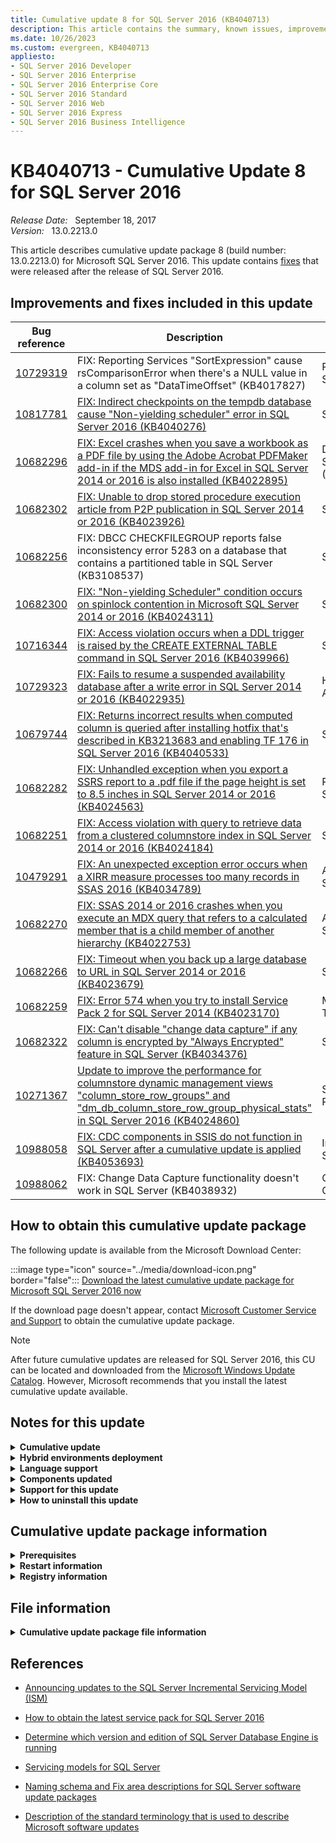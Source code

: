 ```yaml
---
title: Cumulative update 8 for SQL Server 2016 (KB4040713)
description: This article contains the summary, known issues, improvements, fixes and other information for SQL Server 2016 cumulative update 8 (KB4040713).
ms.date: 10/26/2023
ms.custom: evergreen, KB4040713
appliesto:
- SQL Server 2016 Developer
- SQL Server 2016 Enterprise
- SQL Server 2016 Enterprise Core
- SQL Server 2016 Standard
- SQL Server 2016 Web
- SQL Server 2016 Express
- SQL Server 2016 Business Intelligence
---
```


# KB4040713 - Cumulative Update 8 for SQL Server 2016

_Release Date:_ &nbsp; September 18, 2017  
_Version:_ &nbsp; 13.0.2213.0

This article describes cumulative update package 8 (build number: 13.0.2213.0) for Microsoft SQL Server 2016. This update contains [fixes](#improvements-and-fixes-included-in-this-update) that were released after the release of SQL Server 2016.

## Improvements and fixes included in this update

| Bug reference | Description | Fix area|
|---------------------------------------------|-----------------------------------------------------------------------------------------------------------------------------------------------------------------------------------------------------------------------------------|-------------------------------|
| <a id=10729319>[10729319](#10729319) </a> | FIX: Reporting Services "SortExpression" cause rsComparisonError when there's a NULL value in a column set as "DataTimeOffset" (KB4017827) | Reporting Services|
| <a id=10817781>[10817781](#10817781) </a> | [FIX: Indirect checkpoints on the tempdb database cause "Non-yielding scheduler" error in SQL Server 2016 (KB4040276)](https://support.microsoft.com/help/4040276)| SQL Engine|
| <a id=10682296>[10682296](#10682296) </a> | [FIX: Excel crashes when you save a workbook as a PDF file by using the Adobe Acrobat PDFMaker add-in if the MDS add-in for Excel in SQL Server 2014 or 2016 is also installed (KB4022895)](https://support.microsoft.com/help/4022895) | Data Quality Services (DQS) |
| <a id=10682302>[10682302](#10682302) </a> | [FIX: Unable to drop stored procedure execution article from P2P publication in SQL Server 2014 or 2016 (KB4023926)](https://support.microsoft.com/help/4023926)| SQL Engine|
| <a id=10682256>[10682256](#10682256) </a> | FIX: DBCC CHECKFILEGROUP reports false inconsistency error 5283 on a database that contains a partitioned table in SQL Server (KB3108537) | SQL Engine|
| <a id=10682300>[10682300](#10682300) </a> | [FIX: "Non-yielding Scheduler" condition occurs on spinlock contention in Microsoft SQL Server 2014 or 2016 (KB4024311)](https://support.microsoft.com/help/4024311)| SQL Engine|
| <a id=10716344>[10716344](#10716344) </a> | [FIX: Access violation occurs when a DDL trigger is raised by the CREATE EXTERNAL TABLE command in SQL Server 2016 (KB4039966)](https://support.microsoft.com/help/4039966) | SQL Engine|
| <a id=10729323>[10729323](#10729323) </a> | [FIX: Fails to resume a suspended availability database after a write error in SQL Server 2014 or 2016 (KB4022935)](https://support.microsoft.com/help/4022935) | High Availability |
| <a id=10679744>[10679744](#10679744) </a> | [FIX: Returns incorrect results when computed column is queried after installing hotfix that's described in KB3213683 and enabling TF 176 in SQL Server 2016 (KB4040533)](https://support.microsoft.com/help/4040533)| SQL Engine|
| <a id=10682282>[10682282](#10682282) </a> | [FIX: Unhandled exception when you export a SSRS report to a .pdf file if the page height is set to 8.5 inches in SQL Server 2014 or 2016 (KB4024563)](https://support.microsoft.com/help/4024563)| Reporting Services|
| <a id=10682251>[10682251](#10682251) </a> | [FIX: Access violation with query to retrieve data from a clustered columnstore index in SQL Server 2014 or 2016 (KB4024184)](https://support.microsoft.com/help/4024184) | SQL Engine|
| <a id=10479291>[10479291](#10479291) </a> | [FIX: An unexpected exception error occurs when a XIRR measure processes too many records in SSAS 2016 (KB4034789)](https://support.microsoft.com/help/4034789) | Analysis Services |
| <a id=10682270>[10682270](#10682270) </a> | [FIX: SSAS 2014 or 2016 crashes when you execute an MDX query that refers to a calculated member that is a child member of another hierarchy (KB4022753)](https://support.microsoft.com/help/4022753)| Analysis Services |
| <a id=10682266>[10682266](#10682266) </a> | [FIX: Timeout when you back up a large database to URL in SQL Server 2014 or 2016 (KB4023679)](https://support.microsoft.com/help/4023679)| SQL Engine|
| <a id=10682259>[10682259](#10682259) </a> | [FIX: Error 574 when you try to install Service Pack 2 for SQL Server 2014 (KB4023170)](https://support.microsoft.com/help/4023170) | Management Tools|
| <a id=10682322>[10682322](#10682322) </a> | [FIX: Can't disable "change data capture" if any column is encrypted by "Always Encrypted" feature in SQL Server (KB4034376)](https://support.microsoft.com/help/4034376) | SQL Engine|
| <a id=10271367>[10271367](#10271367) </a> | [Update to improve the performance for columnstore dynamic management views "column_store_row_groups" and "dm_db_column_store_row_group_physical_stats" in SQL Server 2016 (KB4024860)](https://support.microsoft.com/help/4024860) | SQL Performance |
| <a id=10988058>[10988058](#10988058) </a> | [FIX: CDC components in SSIS do not function in SQL Server after a cumulative update is applied (KB4053693)](https://support.microsoft.com/help/4053693)| Integration Services|
| <a id=10988062>[10988062](#10988062) </a> | FIX: Change Data Capture functionality doesn't work in SQL Server (KB4038932)| Change Data Capture |

## How to obtain this cumulative update package

The following update is available from the Microsoft Download Center:

:::image type="icon" source="../media/download-icon.png" border="false"::: [Download the latest cumulative update package for Microsoft SQL Server 2016 now](https://www.microsoft.com/download/details.aspx?id=53338)

If the download page doesn't appear, contact [Microsoft Customer Service and Support](https://support.microsoft.com/contactus/?ws=support) to obtain the cumulative update package.

> [!NOTE]
> After future cumulative updates are released for SQL Server 2016, this CU can be located and downloaded from the [Microsoft Windows Update Catalog](https://catalog.update.microsoft.com/Search.aspx?q=sql%20server%202016). However, Microsoft recommends that you install the latest cumulative update available.

## Notes for this update

<details>
<summary><b>Cumulative update</b></summary>

Cumulative updates (CU) are now available at the Microsoft Download Center.

Only the most recent CU that was released for SQL Server 2016 is available at the Download Center.

- Each new CU contains all the fixes that were included with the previous CU for the installed version/Service Pack of SQL Server.

- Microsoft recommends ongoing, proactive installation of CUs as they become available:

  - SQL Server CUs are certified to the same levels as Service Packs, and should be installed at the same level of confidence.

  - Historical data shows that a significant number of support cases involve an issue that has already been addressed in a released CU.

  - CUs may contain added value over and above hotfixes. This includes supportability, manageability, and reliability updates.

- Just as for SQL Server service packs, we recommend that you test CUs before you deploy them to production environments.

- We recommend that you upgrade your SQL Server installation to [the latest SQL Server 2016 service pack](https://support.microsoft.com/help/3177534).

</details>

<details>
<summary><b>Hybrid environments deployment</b></summary>

When you deploy the hotfixes to a hybrid environment (such as Always On, replication, cluster, and mirroring), we recommend that you refer to the following articles before you deploy the hotfixes:

- [Upgrade a failover cluster instance](/sql/sql-server/failover-clusters/windows/upgrade-a-sql-server-failover-cluster-instance)

  > [!NOTE]
  > If you don't want to use the rolling update process, follow these steps to apply a CU or SP: </br></br>1. Install the service pack on the passive node. </br></br>2. Install the service pack on the active node (requires a service restart).

- [Upgrade availability group replicas](/sql/database-engine/availability-groups/windows/upgrading-always-on-availability-group-replica-instances)

  > [!NOTE]
  > If you enabled Always On with SSISDB catalog, see the [information about SSIS with Always On](https://techcommunity.microsoft.com/t5/sql-server-integration-services/ssis-with-alwayson/ba-p/388091) for more information about how to apply a CU or SP in these environments.

- [Apply a hotfix for SQL Server in a transactional replication and database mirroring topology](../../database-engine/replication/install-service-packs-hotfixes.md)

- [Apply a hotfix for SQL Server in a replication topology](../../database-engine/replication/apply-hotfix-sql-replication-topology.md)

- [Upgrading Mirrored Instances](/sql/database-engine/database-mirroring/upgrading-mirrored-instances)

- [Install SQL Server Servicing Updates](/sql/database-engine/install-windows/install-sql-server-servicing-updates)

</details>

<details>
<summary><b>Language support</b></summary>

- SQL Server Cumulative Updates are currently multilingual. Therefore, this cumulative update package isn't specific to one language. It applies to all supported languages.

- The "Download the latest cumulative update package for Microsoft SQL Server 2014 now" form displays the languages for which the update package is available. If you don't see your language, that's because a cumulative update package isn't available for specifically for that language and the ENU download applies to all languages.

</details>

<details>
<summary><b>Components updated</b></summary>

One cumulative update package includes all the component packages. However, the cumulative update package updates only those components that are installed on the system.

</details>

<details>
<summary><b>Support for this update</b></summary>

If other issues occur or if any troubleshooting is required, you might have to create a separate service request. The usual support costs will apply to additional support questions and to issues that do not qualify for this specific cumulative update package. For a complete list of Microsoft Customer Service and Support telephone numbers or to create a separate service request, go to the [Microsoft support website](https://support.microsoft.com/contactus/?ws=support).

</details>

<details>
<summary><b>How to uninstall this update</b></summary>

To do this, follow these steps:

1. In Control Panel, select **Add or Remove Programs**.

   > [!NOTE]
   > If you are running Windows 7 or a later version, select **Programs and Features** in Control Panel.

2. Locate the entry that corresponds to this cumulative update package.

3. Press and hold (or right-click) the entry, and then select **Uninstall**.

</details>

## Cumulative update package information

<details>
<summary><b>Prerequisites</b></summary>

To apply this cumulative update package, you must be running SQL Server 2016.

</details>

<details>
<summary><b>Restart information</b></summary>

You may have to restart the computer after you apply this cumulative update package.

</details>

<details>
<summary><b>Registry information</b></summary>

To use one of the hotfixes in this package, you don't have to make any changes to the registry.

</details>

## File information

<details>
<summary><b>Cumulative update package file information</b></summary>

This cumulative update package may not contain all the files that you must have to fully update a product to the latest build. This package contains only the files that you must have to correct the issues that are listed in this article.

The English version of this package has the file attributes (or later file attributes) that are listed in the following table. The dates and times for these files are listed in Coordinated Universal Time (UTC). When you view the file information, it's converted to local time. To find the difference between UTC and local time, use the **Time Zone** tab in the **Date and Time** item in Control Panel.

x86-based versions

SQL Server 2016 Browser Service

| File   name            | File version    | File size | Date     | Time | Platform |
|------------------------|-----------------|-----------|----------|------|----------|
| Msmdsrv.rll            | 2015.130.2213.0 | 1295040   | 06-Sep-2017 | 02:08 | x86      |
| Msmdsrvi.rll           | 2015.130.2213.0 | 1291976   | 06-Sep-2017 | 02:08 | x86      |
| Sqlbrowser_keyfile.dll | 2015.130.2213.0 | 88768     | 06-Sep-2017 | 02:08 | x86      |

SQL Server 2016 Database Services Common Core

| File   name                                | File version    | File size | Date     | Time | Platform |
|--------------------------------------------|-----------------|-----------|----------|------|----------|
| Microsoft.analysisservices.adomdclient.dll | 13.0.2213.0     | 1023176   | 06-Sep-2017 | 02:08 | x86      |
| Microsoft.analysisservices.core.dll        | 13.0.2213.0     | 1344200   | 06-Sep-2017 | 02:08 | x86      |
| Microsoft.analysisservices.dll             | 13.0.2213.0     | 702664    | 06-Sep-2017 | 02:08 | x86      |
| Microsoft.analysisservices.tabular.dll     | 13.0.2213.0     | 765640    | 06-Sep-2017 | 02:08 | x86      |
| Microsoft.analysisservices.xmla.dll        | 13.0.2213.0     | 707264    | 06-Sep-2017 | 02:08 | x86      |
| Microsoft.sqlserver.edition.dll            | 13.0.2213.0     | 37064     | 06-Sep-2017 | 02:09 | x86      |
| Microsoft.sqlserver.instapi.dll            | 13.0.2213.0     | 46280     | 06-Sep-2017 | 02:09 | x86      |
| Microsoft.sqlserver.mgdsqldumper.dll       | 2015.130.2213.0 | 72904     | 06-Sep-2017 | 02:09 | x86      |
| Pbsvcacctsync.dll                          | 2015.130.2213.0 | 60096     | 06-Sep-2017 | 02:08 | x86      |
| Sql_common_core_keyfile.dll                | 2015.130.2213.0 | 88768     | 06-Sep-2017 | 02:08 | x86      |
| Sqlmgmprovider.dll                         | 2015.130.2213.0 | 364232    | 06-Sep-2017 | 02:08 | x86      |
| Sqlsvcsync.dll                             | 2015.130.2213.0 | 267464    | 06-Sep-2017 | 02:09 | x86      |
| Sqltdiagn.dll                              | 2015.130.2213.0 | 60616     | 06-Sep-2017 | 02:09 | x86      |
| Svrenumapi130.dll                          | 2015.130.2213.0 | 854208    | 06-Sep-2017 | 02:09 | x86      |

SQL Server 2016 Data Quality

| File   name                   | File version | File size | Date     | Time | Platform |
|-------------------------------|--------------|-----------|----------|------|----------|
| Microsoft.ssdqs.cleansing.dll | 13.0.2213.0  | 473280    | 06-Sep-2017 | 02:11 | x86      |
| Microsoft.ssdqs.infra.dll     | 13.0.2213.0  | 1876680   | 06-Sep-2017 | 02:11 | x86      |

SQL Server 2016 sql_tools_extensions

| File   name                                                  | File version    | File size | Date     | Time | Platform |
|--------------------------------------------------------------|-----------------|-----------|----------|------|----------|
| Autoadmin.dll                                                | 2015.130.2213.0 | 1311432   | 06-Sep-2017 | 02:08 | x86      |
| Dtaengine.exe                                                | 2015.130.2213.0 | 167112    | 06-Sep-2017 | 02:08 | x86      |
| Dteparse.dll                                                 | 2015.130.2213.0 | 99016     | 06-Sep-2017 | 02:08 | x86      |
| Dtepkg.dll                                                   | 2015.130.2213.0 | 115912    | 06-Sep-2017 | 02:08 | x86      |
| Dts.dll                                                      | 2015.130.2213.0 | 2631872   | 06-Sep-2017 | 02:08 | x86      |
| Dtsconn.dll                                                  | 2015.130.2213.0 | 391872    | 06-Sep-2017 | 02:08 | x86      |
| Dtslog.dll                                                   | 2015.130.2213.0 | 103112    | 06-Sep-2017 | 02:08 | x86      |
| Dtspipeline.dll                                              | 2015.130.2213.0 | 1059520   | 06-Sep-2017 | 02:08 | x86      |
| Dtswizard.exe                                                | 13.0.2213.0     | 895688    | 06-Sep-2017 | 02:08 | x86      |
| Dtuparse.dll                                                 | 2015.130.2213.0 | 80072     | 06-Sep-2017 | 02:08 | x86      |
| Exceldest.dll                                                | 2015.130.2213.0 | 216264    | 06-Sep-2017 | 02:08 | x86      |
| Excelsrc.dll                                                 | 2015.130.2213.0 | 232648    | 06-Sep-2017 | 02:08 | x86      |
| Flatfiledest.dll                                             | 2015.130.2213.0 | 334528    | 06-Sep-2017 | 02:08 | x86      |
| Flatfilesrc.dll                                              | 2015.130.2213.0 | 345288    | 06-Sep-2017 | 02:08 | x86      |
| Microsoft.analysisservices.applocal.core.dll                 | 13.0.2213.0     | 1308864   | 06-Sep-2017 | 02:08 | x86      |
| Microsoft.analysisservices.applocal.dll                      | 13.0.2213.0     | 696520    | 06-Sep-2017 | 02:08 | x86      |
| Microsoft.analysisservices.applocal.tabular.dll              | 13.0.2213.0     | 763584    | 06-Sep-2017 | 02:08 | x86      |
| Microsoft.analysisservices.project.dll                       | 2015.130.2213.0 | 2023112   | 06-Sep-2017 | 02:08 | x86      |
| Microsoft.sqlserver.chainer.infrastructure.dll               | 13.0.2213.0     | 432840    | 06-Sep-2017 | 02:09 | x86      |
| Microsoft.sqlserver.configuration.sco.dll                    | 13.0.2213.0     | 2044104   | 06-Sep-2017 | 02:09 | x86      |
| Microsoft.sqlserver.configuration.sstring.dll                | 13.0.2213.0     | 33480     | 06-Sep-2017 | 02:09 | x86      |
| Microsoft.sqlserver.deployment.dll                           | 13.0.2213.0     | 250048    | 06-Sep-2017 | 02:09 | x86      |
| Microsoft.sqlserver.integrationservices.runtimetelemetry.dll | 13.0.2213.0     | 33984     | 06-Sep-2017 | 02:09 | x86      |
| Microsoft.sqlserver.manageddts.dll                           | 13.0.2213.0     | 606400    | 06-Sep-2017 | 02:09 | x86      |
| Microsoft.sqlserver.packageformatupdate.dll                  | 13.0.2213.0     | 445128    | 06-Sep-2017 | 02:09 | x86      |
| Microsoft.sqlserver.xevent.configuration.dll                 | 2015.130.2213.0 | 138952    | 06-Sep-2017 | 02:09 | x86      |
| Microsoft.sqlserver.xevent.dll                               | 2015.130.2213.0 | 144576    | 06-Sep-2017 | 02:09 | x86      |
| Msmdlocal.dll                                                | 2015.130.2213.0 | 37020360  | 06-Sep-2017 | 02:08 | x86      |
| Msmgdsrv.dll                                                 | 2015.130.2213.0 | 6501576   | 06-Sep-2017 | 02:11 | x86      |
| Msolap130.dll                                                | 2015.130.2213.0 | 6968000   | 06-Sep-2017 | 02:08 | x86      |
| Oledbdest.dll                                                | 2015.130.2213.0 | 216776    | 06-Sep-2017 | 02:08 | x86      |
| Oledbsrc.dll                                                 | 2015.130.2213.0 | 235712    | 06-Sep-2017 | 02:08 | x86      |
| Sql_tools_extensions_keyfile.dll                             | 2015.130.2213.0 | 88768     | 06-Sep-2017 | 02:08 | x86      |
| Txdataconvert.dll                                            | 2015.130.2213.0 | 255176    | 06-Sep-2017 | 02:10 | x86      |
| Xe.dll                                                       | 2015.130.2213.0 | 558784    | 06-Sep-2017 | 02:08 | x86      |
| Xmsrv.dll                                                    | 2015.130.2213.0 | 32696008  | 06-Sep-2017 | 02:10 | x86      |

x64-based versions

SQL Server 2016 Browser Service

| File   name  | File version    | File size | Date     | Time | Platform |
|--------------|-----------------|-----------|----------|------|----------|
| Keyfile.dll  | 2015.130.2213.0 | 88768     | 06-Sep-2017 | 02:08 | x86      |
| Msmdsrv.rll  | 2015.130.2213.0 | 1295040   | 06-Sep-2017 | 02:08 | x86      |
| Msmdsrvi.rll | 2015.130.2213.0 | 1291976   | 06-Sep-2017 | 02:08 | x86      |

SQL Server 2016 Business Intelligence Development Studio

| File   name        | File version    | File size | Date     | Time | Platform |
|--------------------|-----------------|-----------|----------|------|----------|
| Sqlsqm_keyfile.dll | 2015.130.2213.0 | 100544    | 06-Sep-2017 | 02:10 | x64      |

SQL Server 2016 Writer

| File   name           | File version    | File size | Date     | Time | Platform |
|-----------------------|-----------------|-----------|----------|------|----------|
| Sqlboot.dll           | 2015.130.2213.0 | 186560    | 06-Sep-2017 | 02:10 | x64      |
| Sqlvdi.dll            | 2015.130.2213.0 | 197320    | 06-Sep-2017 | 02:08 | x64      |
| Sqlvdi.dll            | 2015.130.2213.0 | 168640    | 06-Sep-2017 | 02:09 | x86      |
| Sqlwriter_keyfile.dll | 2015.130.2213.0 | 100544    | 06-Sep-2017 | 02:10 | x64      |
| Sqlwvss.dll           | 2015.130.2213.0 | 336072    | 06-Sep-2017 | 02:06 | x64      |

SQL Server 2016 Analysis Services

| File   name                                   | File version    | File size | Date      | Time  | Platform |
|-----------------------------------------------|-----------------|-----------|-----------|-------|----------|
| Microsoft.analysisservices.server.core.dll    | 13.0.2213.0     | 1343680   | 06-Sep-2017  | 02:09  | x86      |
| Microsoft.analysisservices.server.tabular.dll | 13.0.2213.0     | 765640    | 06-Sep-2017  | 02:09  | x86      |
| Microsoft.data.edm.netfx35.dll                | 5.7.0.62516     | 667872    | 16-Jun-2016 | 14:21 | x86      |
| Microsoft.data.edm.netfx35.dll                | 5.7.0.62516     | 667872    | 17-Jun-2016 | 17:30 | x86      |
| Microsoft.data.mashup.dll                     | 2.35.4399.541   | 186592    | 16-Jun-2016 | 14:21 | x86      |
| Microsoft.data.mashup.dll                     | 2.35.4399.541   | 186592    | 17-Jun-2016 | 17:30 | x86      |
| Microsoft.data.odata.netfx35.dll              | 5.7.0.62516     | 1461464   | 16-Jun-2016 | 14:21 | x86      |
| Microsoft.data.odata.netfx35.dll              | 5.7.0.62516     | 1461464   | 17-Jun-2016 | 17:30 | x86      |
| Microsoft.data.odata.query.netfx35.dll        | 5.7.0.62516     | 188128    | 16-Jun-2016 | 14:21 | x86      |
| Microsoft.data.odata.query.netfx35.dll        | 5.7.0.62516     | 188128    | 17-Jun-2016 | 17:30 | x86      |
| Microsoft.mashup.container.exe                | 2.35.4399.541   | 27872     | 16-Jun-2016 | 14:21 | x64      |
| Microsoft.mashup.container.exe                | 2.35.4399.541   | 27872     | 17-Jun-2016 | 17:30 | x64      |
| Microsoft.mashup.container.netfx40.exe        | 2.35.4399.541   | 28384     | 16-Jun-2016 | 14:21 | x64      |
| Microsoft.mashup.container.netfx40.exe        | 2.35.4399.541   | 28384     | 17-Jun-2016 | 17:30 | x64      |
| Microsoft.mashup.container.netfx45.exe        | 2.35.4399.541   | 28384     | 16-Jun-2016 | 14:21 | x64      |
| Microsoft.mashup.container.netfx45.exe        | 2.35.4399.541   | 28384     | 17-Jun-2016 | 17:30 | x64      |
| Microsoft.mashup.eventsource.dll              | 2.35.4399.541   | 159456    | 16-Jun-2016 | 14:21 | x86      |
| Microsoft.mashup.eventsource.dll              | 2.35.4399.541   | 159456    | 17-Jun-2016 | 17:30 | x86      |
| Microsoft.mashup.oauth.dll                    | 2.35.4399.541   | 63200     | 16-Jun-2016 | 14:21 | x86      |
| Microsoft.mashup.oauth.dll                    | 2.35.4399.541   | 63200     | 17-Jun-2016 | 17:30 | x86      |
| Microsoft.mashup.storage.xmlserializers.dll   | 1.0.0.0         | 143072    | 16-Jun-2016 | 14:21 | x86      |
| Microsoft.mashup.storage.xmlserializers.dll   | 1.0.0.0         | 143072    | 17-Jun-2016 | 17:30 | x86      |
| Microsoft.mashupengine.dll                    | 2.35.4399.541   | 5652704   | 16-Jun-2016 | 14:21 | x86      |
| Microsoft.mashupengine.dll                    | 2.35.4399.541   | 5652704   | 17-Jun-2016 | 17:30 | x86      |
| Microsoft.odata.core.netfx35.dll              | 6.15.0.0        | 1444576   | 16-Jun-2016 | 14:21 | x86      |
| Microsoft.odata.core.netfx35.dll              | 6.15.0.0        | 1444576   | 17-Jun-2016 | 17:30 | x86      |
| Microsoft.odata.edm.netfx35.dll               | 6.15.0.0        | 785632    | 16-Jun-2016 | 14:21 | x86      |
| Microsoft.odata.edm.netfx35.dll               | 6.15.0.0        | 785632    | 17-Jun-2016 | 17:30 | x86      |
| Microsoft.powerbi.adomdclient.dll             | 13.0.2213.0     | 985288    | 06-Sep-2017  | 02:09  | x86      |
| Microsoft.powerbi.adomdclient.dll             | 13.0.2213.0     | 985288    | 06-Sep-2017  | 02:09  | x86      |
| Microsoft.spatial.netfx35.dll                 | 6.15.0.0        | 133344    | 16-Jun-2016 | 14:21 | x86      |
| Microsoft.spatial.netfx35.dll                 | 6.15.0.0        | 133344    | 17-Jun-2016 | 17:30 | x86      |
| Msmdlocal.dll                                 | 2015.130.2213.0 | 37020360  | 06-Sep-2017  | 02:08  | x86      |
| Msmdlocal.dll                                 | 2015.130.2213.0 | 56109768  | 06-Sep-2017  | 02:10  | x64      |
| Msmdsrv.exe                                   | 2015.130.2213.0 | 56656584  | 06-Sep-2017  | 02:08  | x64      |
| Msmgdsrv.dll                                  | 2015.130.2213.0 | 7499976   | 06-Sep-2017  | 02:09  | x64      |
| Msmgdsrv.dll                                  | 2015.130.2213.0 | 6501576   | 06-Sep-2017  | 02:11  | x86      |
| Msolap130.dll                                 | 2015.130.2213.0 | 6968000   | 06-Sep-2017  | 02:08  | x86      |
| Msolap130.dll                                 | 2015.130.2213.0 | 8590016   | 06-Sep-2017  | 02:10  | x64      |
| Sql_as_keyfile.dll                            | 2015.130.2213.0 | 100544    | 06-Sep-2017  | 02:10  | x64      |
| Sqlboot.dll                                   | 2015.130.2213.0 | 186560    | 06-Sep-2017  | 02:10  | x64      |
| Sqlceip.exe                                   | 13.0.2213.0     | 249024    | 06-Sep-2017  | 02:09  | x86      |
| System.spatial.netfx35.dll                    | 5.7.0.62516     | 124640    | 16-Jun-2016 | 14:21 | x86      |
| System.spatial.netfx35.dll                    | 5.7.0.62516     | 124640    | 17-Jun-2016 | 17:30 | x86      |
| Tmapi.dll                                     | 2015.130.2213.0 | 4344520   | 06-Sep-2017  | 02:06  | x64      |
| Tmcachemgr.dll                                | 2015.130.2213.0 | 2825416   | 06-Sep-2017  | 02:06  | x64      |
| Tmpersistence.dll                             | 2015.130.2213.0 | 1069760   | 06-Sep-2017  | 02:06  | x64      |
| Tmtransactions.dll                            | 2015.130.2213.0 | 1349832   | 06-Sep-2017  | 02:06  | x64      |
| Xe.dll                                        | 2015.130.2213.0 | 626376    | 06-Sep-2017  | 02:08  | x64      |
| Xmsrv.dll                                     | 2015.130.2213.0 | 24015552  | 06-Sep-2017  | 02:06  | x64      |
| Xmsrv.dll                                     | 2015.130.2213.0 | 32696008  | 06-Sep-2017  | 02:10  | x86      |

SQL Server 2016 Database Services Common Core

| File   name                                | File version    | File size | Date     | Time | Platform |
|--------------------------------------------|-----------------|-----------|----------|------|----------|
| Microsoft.analysisservices.adomdclient.dll | 13.0.2213.0     | 1023176   | 06-Sep-2017 | 02:08 | x86      |
| Microsoft.analysisservices.adomdclient.dll | 13.0.2213.0     | 1023168   | 06-Sep-2017 | 02:09 | x86      |
| Microsoft.analysisservices.core.dll        | 13.0.2213.0     | 1344200   | 06-Sep-2017 | 02:08 | x86      |
| Microsoft.analysisservices.dll             | 13.0.2213.0     | 702664    | 06-Sep-2017 | 02:08 | x86      |
| Microsoft.analysisservices.tabular.dll     | 13.0.2213.0     | 765640    | 06-Sep-2017 | 02:08 | x86      |
| Microsoft.analysisservices.xmla.dll        | 13.0.2213.0     | 707264    | 06-Sep-2017 | 02:08 | x86      |
| Microsoft.analysisservices.xmla.dll        | 13.0.2213.0     | 707264    | 06-Sep-2017 | 02:09 | x86      |
| Microsoft.sqlserver.edition.dll            | 13.0.2213.0     | 37064     | 06-Sep-2017 | 02:09 | x86      |
| Microsoft.sqlserver.instapi.dll            | 13.0.2213.0     | 46280     | 06-Sep-2017 | 02:09 | x86      |
| Microsoft.sqlserver.mgdsqldumper.dll       | 2015.130.2213.0 | 75456     | 06-Sep-2017 | 02:08 | x64      |
| Microsoft.sqlserver.mgdsqldumper.dll       | 2015.130.2213.0 | 72904     | 06-Sep-2017 | 02:09 | x86      |
| Pbsvcacctsync.dll                          | 2015.130.2213.0 | 60096     | 06-Sep-2017 | 02:08 | x86      |
| Pbsvcacctsync.dll                          | 2015.130.2213.0 | 72896     | 06-Sep-2017 | 02:10 | x64      |
| Sql_common_core_keyfile.dll                | 2015.130.2213.0 | 100544    | 06-Sep-2017 | 02:10 | x64      |
| Sqlmgmprovider.dll                         | 2015.130.2213.0 | 404168    | 06-Sep-2017 | 02:06 | x64      |
| Sqlmgmprovider.dll                         | 2015.130.2213.0 | 364232    | 06-Sep-2017 | 02:08 | x86      |
| Sqlsvcsync.dll                             | 2015.130.2213.0 | 348872    | 06-Sep-2017 | 02:06 | x64      |
| Sqlsvcsync.dll                             | 2015.130.2213.0 | 267464    | 06-Sep-2017 | 02:09 | x86      |
| Sqltdiagn.dll                              | 2015.130.2213.0 | 67784     | 06-Sep-2017 | 02:06 | x64      |
| Sqltdiagn.dll                              | 2015.130.2213.0 | 60616     | 06-Sep-2017 | 02:09 | x86      |
| Svrenumapi130.dll                          | 2015.130.2213.0 | 1115840   | 06-Sep-2017 | 02:06 | x64      |
| Svrenumapi130.dll                          | 2015.130.2213.0 | 854208    | 06-Sep-2017 | 02:09 | x86      |

SQL Server 2016 Data Quality

| File   name                   | File version | File size | Date     | Time | Platform |
|-------------------------------|--------------|-----------|----------|------|----------|
| Microsoft.ssdqs.cleansing.dll | 13.0.2213.0  | 473288    | 06-Sep-2017 | 02:09 | x86      |
| Microsoft.ssdqs.cleansing.dll | 13.0.2213.0  | 473280    | 06-Sep-2017 | 02:11 | x86      |
| Microsoft.ssdqs.infra.dll     | 13.0.2213.0  | 1876680   | 06-Sep-2017 | 02:09 | x86      |
| Microsoft.ssdqs.infra.dll     | 13.0.2213.0  | 1876680   | 06-Sep-2017 | 02:11 | x86      |

SQL Server 2016 Database Services Core Instance

| File   name                                  | File version    | File size | Date     | Time | Platform |
|----------------------------------------------|-----------------|-----------|----------|------|----------|
| Backuptourl.exe                              | 13.0.2213.0     | 41160     | 06-Sep-2017 | 02:08 | x64      |
| Databasemail.exe                             | 13.0.16100.4    | 29888     | 9-Dec-16 | 1:46 | x64      |
| Datacollectorcontroller.dll                  | 2015.130.2213.0 | 224960    | 06-Sep-2017 | 02:10 | x64      |
| Dcexec.exe                                   | 2015.130.2213.0 | 74440     | 06-Sep-2017 | 02:08 | x64      |
| Fssres.dll                                   | 2015.130.2213.0 | 81608     | 06-Sep-2017 | 02:10 | x64      |
| Hadrres.dll                                  | 2015.130.2213.0 | 177864    | 06-Sep-2017 | 02:08 | x64      |
| Hkcompile.dll                                | 2015.130.2213.0 | 1297088   | 06-Sep-2017 | 02:08 | x64      |
| Hkengine.dll                                 | 2015.130.2213.0 | 5600456   | 06-Sep-2017 | 02:10 | x64      |
| Hkruntime.dll                                | 2015.130.2213.0 | 158920    | 06-Sep-2017 | 02:10 | x64      |
| Microsoft.sqlautoadmin.autobackupagent.dll   | 13.0.2213.0     | 231624    | 06-Sep-2017 | 02:08 | x86      |
| Microsoft.sqlserver.types.dll                | 2015.130.2213.0 | 391880    | 06-Sep-2017 | 02:08 | x86      |
| Microsoft.sqlserver.vdiinterface.dll         | 2015.130.2213.0 | 71368     | 06-Sep-2017 | 02:09 | x64      |
| Microsoft.sqlserver.xe.core.dll              | 2015.130.2213.0 | 65224     | 06-Sep-2017 | 02:08 | x64      |
| Microsoft.sqlserver.xevent.configuration.dll | 2015.130.2213.0 | 150208    | 06-Sep-2017 | 02:08 | x64      |
| Microsoft.sqlserver.xevent.dll               | 2015.130.2213.0 | 158920    | 06-Sep-2017 | 02:08 | x64      |
| Microsoft.sqlserver.xevent.linq.dll          | 2015.130.2213.0 | 272072    | 06-Sep-2017 | 02:08 | x64      |
| Microsoft.sqlserver.xevent.targets.dll       | 2015.130.2213.0 | 74944     | 06-Sep-2017 | 02:08 | x64      |
| Msvcp120.dll                                 | 12.0.40649.5    | 660128    | 06-Jul-2017 | 04:20 | x64      |
| Msvcr120.dll                                 | 12.0.40649.5    | 963744    | 06-Jul-2017 | 04:20 | x64      |
| Qds.dll                                      | 2015.130.2213.0 | 845000    | 06-Sep-2017 | 02:10 | x64      |
| Rsfxft.dll                                   | 2015.130.2213.0 | 34504     | 06-Sep-2017 | 02:08 | x64      |
| Sql_engine_core_inst_keyfile.dll             | 2015.130.2213.0 | 100544    | 06-Sep-2017 | 02:10 | x64      |
| Sqlaccess.dll                                | 2015.130.2213.0 | 462536    | 06-Sep-2017 | 02:08 | x64      |
| Sqlagent.exe                                 | 2015.130.2213.0 | 565952    | 06-Sep-2017 | 02:08 | x64      |
| Sqlboot.dll                                  | 2015.130.2213.0 | 186560    | 06-Sep-2017 | 02:10 | x64      |
| Sqlceip.exe                                  | 13.0.2213.0     | 249024    | 06-Sep-2017 | 02:09 | x86      |
| Sqldk.dll                                    | 2015.130.2213.0 | 2585280   | 06-Sep-2017 | 02:10 | x64      |
| Sqllang.dll                                  | 2015.130.2213.0 | 39337160  | 06-Sep-2017 | 02:10 | x64      |
| Sqlmin.dll                                   | 2015.130.2213.0 | 37366984  | 06-Sep-2017 | 02:06 | x64      |
| Sqlos.dll                                    | 2015.130.2213.0 | 26312     | 06-Sep-2017 | 02:08 | x64      |
| Sqlscriptdowngrade.dll                       | 2015.130.2213.0 | 27848     | 06-Sep-2017 | 02:06 | x64      |
| Sqlscriptupgrade.dll                         | 2015.130.2213.0 | 5797568   | 06-Sep-2017 | 02:08 | x64      |
| Sqlserverspatial130.dll                      | 2015.130.2213.0 | 732864    | 06-Sep-2017 | 02:08 | x64      |
| Sqlservr.exe                                 | 2015.130.2213.0 | 393416    | 06-Sep-2017 | 02:08 | x64      |
| Sqltses.dll                                  | 2015.130.2213.0 | 8896712   | 06-Sep-2017 | 02:06 | x64      |
| Sqsrvres.dll                                 | 2015.130.2213.0 | 251072    | 06-Sep-2017 | 02:06 | x64      |
| Stretchcodegen.exe                           | 13.0.2213.0     | 55496     | 06-Sep-2017 | 02:09 | x86      |
| Xe.dll                                       | 2015.130.2213.0 | 626376    | 06-Sep-2017 | 02:08 | x64      |
| Xpstar.dll                                   | 2015.130.2213.0 | 422088    | 06-Sep-2017 | 02:08 | x64      |

SQL Server 2016 Database Services Core Shared

| File   name                                                  | File version    | File size | Date      | Time  | Platform |
|--------------------------------------------------------------|-----------------|-----------|-----------|-------|----------|
| Bcp.exe                                                      | 2015.130.2213.0 | 120008    | 06-Sep-2017  | 02:10  | x64      |
| Commanddest.dll                                              | 2015.130.2213.0 | 249032    | 06-Sep-2017  | 02:10  | x64      |
| Datacollectortasks.dll                                       | 2015.130.2213.0 | 188104    | 06-Sep-2017  | 02:10  | x64      |
| Dteparse.dll                                                 | 2015.130.2213.0 | 109768    | 06-Sep-2017  | 02:10  | x64      |
| Dtepkg.dll                                                   | 2015.130.2213.0 | 137416    | 06-Sep-2017  | 02:10  | x64      |
| Dts.dll                                                      | 2015.130.2213.0 | 3145416   | 06-Sep-2017  | 02:10  | x64      |
| Dtsconn.dll                                                  | 2015.130.2213.0 | 492232    | 06-Sep-2017  | 02:10  | x64      |
| Dtslog.dll                                                   | 2015.130.2213.0 | 120520    | 06-Sep-2017  | 02:10  | x64      |
| Dtspipeline.dll                                              | 2015.130.2213.0 | 1278152   | 06-Sep-2017  | 02:10  | x64      |
| Dtswizard.exe                                                | 13.0.2213.0     | 895176    | 06-Sep-2017  | 02:09  | x64      |
| Dtuparse.dll                                                 | 2015.130.2213.0 | 87752     | 06-Sep-2017  | 02:10  | x64      |
| Exceldest.dll                                                | 2015.130.2213.0 | 263368    | 06-Sep-2017  | 02:10  | x64      |
| Excelsrc.dll                                                 | 2015.130.2213.0 | 285384    | 06-Sep-2017  | 02:10  | x64      |
| Execpackagetask.dll                                          | 2015.130.2213.0 | 166080    | 06-Sep-2017  | 02:10  | x64      |
| Flatfiledest.dll                                             | 2015.130.2213.0 | 389320    | 06-Sep-2017  | 02:10  | x64      |
| Flatfilesrc.dll                                              | 2015.130.2213.0 | 401608    | 06-Sep-2017  | 02:10  | x64      |
| Logread.exe                                                  | 2015.130.2213.0 | 616648    | 06-Sep-2017  | 02:08  | x64      |
| Microsoft.analysisservices.applocal.core.dll                 | 13.0.2213.0     | 1308864   | 06-Sep-2017  | 02:09  | x86      |
| Microsoft.analysisservices.applocal.dll                      | 13.0.2213.0     | 696520    | 06-Sep-2017  | 02:09  | x86      |
| Microsoft.analysisservices.applocal.tabular.dll              | 13.0.2213.0     | 763592    | 06-Sep-2017  | 02:09  | x86      |
| Microsoft.sqlserver.integrationservices.runtimetelemetry.dll | 13.0.2213.0     | 33984     | 06-Sep-2017  | 02:09  | x86      |
| Microsoft.sqlserver.manageddts.dll                           | 13.0.2213.0     | 606408    | 06-Sep-2017  | 02:09  | x86      |
| Microsoft.sqlserver.management.pssnapins.dll                 | 13.0.2213.0     | 215232    | 06-Sep-2017  | 02:09  | x86      |
| Microsoft.sqlserver.management.sdk.scripting.dll             | 13.0.16107.4    | 30912     | 20-Mar-2017  | 23:54  | x86      |
| Microsoft.sqlserver.packageformatupdate.dll                  | 13.0.2213.0     | 445128    | 06-Sep-2017  | 02:09  | x86      |
| Microsoft.sqlserver.replication.dll                          | 2015.130.2213.0 | 1638088   | 06-Sep-2017  | 02:09  | x64      |
| Microsoft.sqlserver.xevent.configuration.dll                 | 2015.130.2213.0 | 150208    | 06-Sep-2017  | 02:08  | x64      |
| Microsoft.sqlserver.xevent.dll                               | 2015.130.2213.0 | 158920    | 06-Sep-2017  | 02:08  | x64      |
| Oledbdest.dll                                                | 2015.130.2213.0 | 264392    | 06-Sep-2017  | 02:10  | x64      |
| Oledbsrc.dll                                                 | 2015.130.2213.0 | 291016    | 06-Sep-2017  | 02:10  | x64      |
| Rawdest.dll                                                  | 2015.130.2213.0 | 209600    | 06-Sep-2017  | 02:10  | x64      |
| Rawsource.dll                                                | 2015.130.2213.0 | 196808    | 06-Sep-2017  | 02:10  | x64      |
| Recordsetdest.dll                                            | 2015.130.2213.0 | 187080    | 06-Sep-2017  | 02:10  | x64      |
| Repldp.dll                                                   | 2015.130.2213.0 | 276168    | 06-Sep-2017  | 02:10  | x64      |
| Spresolv.dll                                                 | 2015.130.2213.0 | 244936    | 06-Sep-2017  | 02:10  | x64      |
| Sql_engine_core_shared_keyfile.dll                           | 2015.130.2213.0 | 100544    | 06-Sep-2017  | 02:10  | x64      |
| Sqlmergx.dll                                                 | 2015.130.2213.0 | 346824    | 06-Sep-2017  | 02:06  | x64      |
| Sqlwep130.dll                                                | 2015.130.2213.0 | 105672    | 06-Sep-2017  | 02:06  | x64      |
| Ssradd.dll                                                   | 2015.130.2213.0 | 65216     | 06-Sep-2017  | 02:06  | x64      |
| Ssravg.dll                                                   | 2015.130.2213.0 | 65224     | 06-Sep-2017  | 02:06  | x64      |
| Ssrdown.dll                                                  | 2015.130.2213.0 | 50888     | 06-Sep-2017  | 02:06  | x64      |
| Ssrmax.dll                                                   | 2015.130.2213.0 | 63176     | 06-Sep-2017  | 02:06  | x64      |
| Ssrmin.dll                                                   | 2015.130.2213.0 | 63680     | 06-Sep-2017  | 02:06  | x64      |
| Ssrpub.dll                                                   | 2015.130.2213.0 | 51392     | 06-Sep-2017  | 02:06  | x64      |
| Ssrup.dll                                                    | 2015.130.2213.0 | 50880     | 06-Sep-2017  | 02:06  | x64      |
| Txagg.dll                                                    | 2015.130.2213.0 | 364744    | 06-Sep-2017  | 02:06  | x64      |
| Txbdd.dll                                                    | 2015.130.2213.0 | 172744    | 06-Sep-2017  | 02:06  | x64      |
| Txdatacollector.dll                                          | 2015.130.2213.0 | 367296    | 06-Sep-2017  | 02:06  | x64      |
| Txdataconvert.dll                                            | 2015.130.2213.0 | 296648    | 06-Sep-2017  | 02:06  | x64      |
| Txderived.dll                                                | 2015.130.2213.0 | 607944    | 06-Sep-2017  | 02:06  | x64      |
| Txlookup.dll                                                 | 2015.130.2213.0 | 532168    | 06-Sep-2017  | 02:06  | x64      |
| Txmergejoin.dll                                              | 2015.130.2213.0 | 278728    | 06-Sep-2017  | 02:06  | x64      |
| Txsort.dll                                                   | 2015.130.2213.0 | 259272    | 06-Sep-2017  | 02:06  | x64      |
| Txsplit.dll                                                  | 2015.130.2213.0 | 600768    | 06-Sep-2017  | 02:06  | x64      |
| Xe.dll                                                       | 2015.130.2213.0 | 626376    | 06-Sep-2017  | 02:08  | x64      |

SQL Server 2016 sql_extensibility

| File   name                   | File version    | File size | Date     | Time | Platform |
|-------------------------------|-----------------|-----------|----------|------|----------|
| Launchpad.exe                 | 2015.130.2213.0 | 1011904   | 06-Sep-2017 | 02:10 | x64      |
| Sql_extensibility_keyfile.dll | 2015.130.2213.0 | 100544    | 06-Sep-2017 | 02:10 | x64      |
| Sqlsatellite.dll              | 2015.130.2213.0 | 836800    | 06-Sep-2017 | 02:08 | x64      |

SQL Server 2016 Full-Text Engine

| File   name              | File version    | File size | Date      | Time  | Platform |
|--------------------------|-----------------|-----------|-----------|-------|----------|
| Fd.dll                   | 2015.130.2213.0 | 660168    | 06-Sep-2017  | 02:08  | x64      |
| Mswb7.dll                | 14.0.4763.1000  | 331672    | 16-Jun-2016 | 14:21 | x64      |
| Prm0007.bin              | 14.0.4763.1000  | 11602944  | 16-Jun-2016 | 14:21 | x64      |
| Prm0009.bin              | 14.0.4763.1000  | 5739008   | 16-Jun-2016 | 14:21 | x64      |
| Prm0013.bin              | 14.0.4763.1000  | 9482240   | 16-Jun-2016 | 14:21 | x64      |
| Sql_fulltext_keyfile.dll | 2015.130.2213.0 | 100544    | 06-Sep-2017  | 02:10  | x64      |

SQL Server 2016 sql_inst_mr

| File   name             | File version    | File size | Date     | Time | Platform |
|-------------------------|-----------------|-----------|----------|------|----------|
| Imrdll.dll              | 13.0.2213.0     | 23752     | 06-Sep-2017 | 02:09 | x86      |
| Sql_inst_mr_keyfile.dll | 2015.130.2213.0 | 100544    | 06-Sep-2017 | 02:10 | x64      |

SQL Server 2016 Integration Services

| File   name                                                   | File version    | File size | Date      | Time | Platform |
|---------------------------------------------------------------|-----------------|-----------|-----------|------|----------|
| Attunity.sqlserver.cdccontroltask.dll                         | 4.0.0.89        | 77936     | 25-Aug-2017 | 03:09 | x86      |
| Attunity.sqlserver.cdccontroltask.dll                         | 4.0.0.89        | 77936     | 25-Aug-2017 | 03:09 | x86      |
| Attunity.sqlserver.cdcsplit.dll                               | 4.0.0.89        | 37488     | 25-Aug-2017 | 03:09 | x86      |
| Attunity.sqlserver.cdcsplit.dll                               | 4.0.0.89        | 37488     | 25-Aug-2017 | 03:09 | x86      |
| Attunity.sqlserver.cdcsrc.dll                                 | 4.0.0.89        | 78448     | 25-Aug-2017 | 03:09 | x86      |
| Attunity.sqlserver.cdcsrc.dll                                 | 4.0.0.89        | 78448     | 25-Aug-2017 | 03:09 | x86      |
| Commanddest.dll                                               | 2015.130.2213.0 | 202944    | 06-Sep-2017  | 02:08 | x86      |
| Commanddest.dll                                               | 2015.130.2213.0 | 249032    | 06-Sep-2017  | 02:10 | x64      |
| Dteparse.dll                                                  | 2015.130.2213.0 | 99016     | 06-Sep-2017  | 02:08 | x86      |
| Dteparse.dll                                                  | 2015.130.2213.0 | 109768    | 06-Sep-2017  | 02:10 | x64      |
| Dtepkg.dll                                                    | 2015.130.2213.0 | 115912    | 06-Sep-2017  | 02:08 | x86      |
| Dtepkg.dll                                                    | 2015.130.2213.0 | 137416    | 06-Sep-2017  | 02:10 | x64      |
| Dts.dll                                                       | 2015.130.2213.0 | 2631872   | 06-Sep-2017  | 02:08 | x86      |
| Dts.dll                                                       | 2015.130.2213.0 | 3145416   | 06-Sep-2017  | 02:10 | x64      |
| Dtsconn.dll                                                   | 2015.130.2213.0 | 391872    | 06-Sep-2017  | 02:08 | x86      |
| Dtsconn.dll                                                   | 2015.130.2213.0 | 492232    | 06-Sep-2017  | 02:10 | x64      |
| Dtslog.dll                                                    | 2015.130.2213.0 | 103112    | 06-Sep-2017  | 02:08 | x86      |
| Dtslog.dll                                                    | 2015.130.2213.0 | 120520    | 06-Sep-2017  | 02:10 | x64      |
| Dtspipeline.dll                                               | 2015.130.2213.0 | 1059520   | 06-Sep-2017  | 02:08 | x86      |
| Dtspipeline.dll                                               | 2015.130.2213.0 | 1278152   | 06-Sep-2017  | 02:10 | x64      |
| Dtswizard.exe                                                 | 13.0.2213.0     | 895688    | 06-Sep-2017  | 02:08 | x86      |
| Dtswizard.exe                                                 | 13.0.2213.0     | 895176    | 06-Sep-2017  | 02:09 | x64      |
| Dtuparse.dll                                                  | 2015.130.2213.0 | 80072     | 06-Sep-2017  | 02:08 | x86      |
| Dtuparse.dll                                                  | 2015.130.2213.0 | 87752     | 06-Sep-2017  | 02:10 | x64      |
| Exceldest.dll                                                 | 2015.130.2213.0 | 216264    | 06-Sep-2017  | 02:08 | x86      |
| Exceldest.dll                                                 | 2015.130.2213.0 | 263368    | 06-Sep-2017  | 02:10 | x64      |
| Excelsrc.dll                                                  | 2015.130.2213.0 | 232648    | 06-Sep-2017  | 02:08 | x86      |
| Excelsrc.dll                                                  | 2015.130.2213.0 | 285384    | 06-Sep-2017  | 02:10 | x64      |
| Execpackagetask.dll                                           | 2015.130.2213.0 | 135368    | 06-Sep-2017  | 02:08 | x86      |
| Execpackagetask.dll                                           | 2015.130.2213.0 | 166080    | 06-Sep-2017  | 02:10 | x64      |
| Flatfiledest.dll                                              | 2015.130.2213.0 | 334528    | 06-Sep-2017  | 02:08 | x86      |
| Flatfiledest.dll                                              | 2015.130.2213.0 | 389320    | 06-Sep-2017  | 02:10 | x64      |
| Flatfilesrc.dll                                               | 2015.130.2213.0 | 345288    | 06-Sep-2017  | 02:08 | x86      |
| Flatfilesrc.dll                                               | 2015.130.2213.0 | 401608    | 06-Sep-2017  | 02:10 | x64      |
| Microsoft.analysisservices.applocal.core.dll                  | 13.0.2213.0     | 1308864   | 06-Sep-2017  | 02:08 | x86      |
| Microsoft.analysisservices.applocal.core.dll                  | 13.0.2213.0     | 1308864   | 06-Sep-2017  | 02:09 | x86      |
| Microsoft.analysisservices.applocal.dll                       | 13.0.2213.0     | 696520    | 06-Sep-2017  | 02:08 | x86      |
| Microsoft.analysisservices.applocal.dll                       | 13.0.2213.0     | 696520    | 06-Sep-2017  | 02:09 | x86      |
| Microsoft.analysisservices.applocal.tabular.dll               | 13.0.2213.0     | 763584    | 06-Sep-2017  | 02:08 | x86      |
| Microsoft.analysisservices.applocal.tabular.dll               | 13.0.2213.0     | 763592    | 06-Sep-2017  | 02:09 | x86      |
| Microsoft.sqlserver.integrationservices.isserverdbupgrade.dll | 13.0.2213.0     | 469704    | 06-Sep-2017  | 02:09 | x86      |
| Microsoft.sqlserver.integrationservices.isserverdbupgrade.dll | 13.0.2213.0     | 469704    | 06-Sep-2017  | 02:09 | x86      |
| Microsoft.sqlserver.integrationservices.runtimetelemetry.dll  | 13.0.2213.0     | 33984     | 06-Sep-2017  | 02:09 | x86      |
| Microsoft.sqlserver.integrationservices.runtimetelemetry.dll  | 13.0.2213.0     | 33984     | 06-Sep-2017  | 02:09 | x86      |
| Microsoft.sqlserver.manageddts.dll                            | 13.0.2213.0     | 606408    | 06-Sep-2017  | 02:09 | x86      |
| Microsoft.sqlserver.manageddts.dll                            | 13.0.2213.0     | 606400    | 06-Sep-2017  | 02:09 | x86      |
| Microsoft.sqlserver.packageformatupdate.dll                   | 13.0.2213.0     | 445128    | 06-Sep-2017  | 02:09 | x86      |
| Microsoft.sqlserver.packageformatupdate.dll                   | 13.0.2213.0     | 445128    | 06-Sep-2017  | 02:09 | x86      |
| Microsoft.sqlserver.xevent.configuration.dll                  | 2015.130.2213.0 | 150208    | 06-Sep-2017  | 02:08 | x64      |
| Microsoft.sqlserver.xevent.configuration.dll                  | 2015.130.2213.0 | 138952    | 06-Sep-2017  | 02:09 | x86      |
| Microsoft.sqlserver.xevent.dll                                | 2015.130.2213.0 | 158920    | 06-Sep-2017  | 02:08 | x64      |
| Microsoft.sqlserver.xevent.dll                                | 2015.130.2213.0 | 144576    | 06-Sep-2017  | 02:09 | x86      |
| Msdtssrvr.exe                                                 | 13.0.2213.0     | 216768    | 06-Sep-2017  | 02:09 | x64      |
| Oledbdest.dll                                                 | 2015.130.2213.0 | 216776    | 06-Sep-2017  | 02:08 | x86      |
| Oledbdest.dll                                                 | 2015.130.2213.0 | 264392    | 06-Sep-2017  | 02:10 | x64      |
| Oledbsrc.dll                                                  | 2015.130.2213.0 | 235712    | 06-Sep-2017  | 02:08 | x86      |
| Oledbsrc.dll                                                  | 2015.130.2213.0 | 291016    | 06-Sep-2017  | 02:10 | x64      |
| Rawdest.dll                                                   | 2015.130.2213.0 | 168136    | 06-Sep-2017  | 02:08 | x86      |
| Rawdest.dll                                                   | 2015.130.2213.0 | 209600    | 06-Sep-2017  | 02:10 | x64      |
| Rawsource.dll                                                 | 2015.130.2213.0 | 155336    | 06-Sep-2017  | 02:08 | x86      |
| Rawsource.dll                                                 | 2015.130.2213.0 | 196808    | 06-Sep-2017  | 02:10 | x64      |
| Recordsetdest.dll                                             | 2015.130.2213.0 | 151744    | 06-Sep-2017  | 02:08 | x86      |
| Recordsetdest.dll                                             | 2015.130.2213.0 | 187080    | 06-Sep-2017  | 02:10 | x64      |
| Sql_is_keyfile.dll                                            | 2015.130.2213.0 | 100544    | 06-Sep-2017  | 02:10 | x64      |
| Sqlceip.exe                                                   | 13.0.2213.0     | 249024    | 06-Sep-2017  | 02:09 | x86      |
| Sqldest.dll                                                   | 2015.130.2213.0 | 215232    | 06-Sep-2017  | 02:08 | x86      |
| Sqldest.dll                                                   | 2015.130.2213.0 | 263880    | 06-Sep-2017  | 02:10 | x64      |
| Txagg.dll                                                     | 2015.130.2213.0 | 364744    | 06-Sep-2017  | 02:06 | x64      |
| Txagg.dll                                                     | 2015.130.2213.0 | 304832    | 06-Sep-2017  | 02:10 | x86      |
| Txbdd.dll                                                     | 2015.130.2213.0 | 172744    | 06-Sep-2017  | 02:06 | x64      |
| Txbdd.dll                                                     | 2015.130.2213.0 | 137928    | 06-Sep-2017  | 02:10 | x86      |
| Txcache.dll                                                   | 2015.130.2213.0 | 182984    | 06-Sep-2017  | 02:06 | x64      |
| Txcache.dll                                                   | 2015.130.2213.0 | 148160    | 06-Sep-2017  | 02:10 | x86      |
| Txcharmap.dll                                                 | 2015.130.2213.0 | 289984    | 06-Sep-2017  | 02:06 | x64      |
| Txcharmap.dll                                                 | 2015.130.2213.0 | 250568    | 06-Sep-2017  | 02:10 | x86      |
| Txcopymap.dll                                                 | 2015.130.2213.0 | 182984    | 06-Sep-2017  | 02:06 | x64      |
| Txcopymap.dll                                                 | 2015.130.2213.0 | 147656    | 06-Sep-2017  | 02:10 | x86      |
| Txdataconvert.dll                                             | 2015.130.2213.0 | 296648    | 06-Sep-2017  | 02:06 | x64      |
| Txdataconvert.dll                                             | 2015.130.2213.0 | 255176    | 06-Sep-2017  | 02:10 | x86      |
| Txderived.dll                                                 | 2015.130.2213.0 | 607944    | 06-Sep-2017  | 02:06 | x64      |
| Txderived.dll                                                 | 2015.130.2213.0 | 518856    | 06-Sep-2017  | 02:10 | x86      |
| Txfileextractor.dll                                           | 2015.130.2213.0 | 201408    | 06-Sep-2017  | 02:06 | x64      |
| Txfileextractor.dll                                           | 2015.130.2213.0 | 163008    | 06-Sep-2017  | 02:10 | x86      |
| Txfileinserter.dll                                            | 2015.130.2213.0 | 199880    | 06-Sep-2017  | 02:06 | x64      |
| Txfileinserter.dll                                            | 2015.130.2213.0 | 160960    | 06-Sep-2017  | 02:10 | x86      |
| Txlookup.dll                                                  | 2015.130.2213.0 | 532168    | 06-Sep-2017  | 02:06 | x64      |
| Txlookup.dll                                                  | 2015.130.2213.0 | 449224    | 06-Sep-2017  | 02:10 | x86      |
| Txmergejoin.dll                                               | 2015.130.2213.0 | 278728    | 06-Sep-2017  | 02:06 | x64      |
| Txmergejoin.dll                                               | 2015.130.2213.0 | 223432    | 06-Sep-2017  | 02:10 | x86      |
| Txpivot.dll                                                   | 2015.130.2213.0 | 228040    | 06-Sep-2017  | 02:06 | x64      |
| Txpivot.dll                                                   | 2015.130.2213.0 | 181960    | 06-Sep-2017  | 02:10 | x86      |
| Txsort.dll                                                    | 2015.130.2213.0 | 259272    | 06-Sep-2017  | 02:06 | x64      |
| Txsort.dll                                                    | 2015.130.2213.0 | 211144    | 06-Sep-2017  | 02:10 | x86      |
| Txsplit.dll                                                   | 2015.130.2213.0 | 600768    | 06-Sep-2017  | 02:06 | x64      |
| Txsplit.dll                                                   | 2015.130.2213.0 | 512712    | 06-Sep-2017  | 02:10 | x86      |
| Txunpivot.dll                                                 | 2015.130.2213.0 | 201928    | 06-Sep-2017  | 02:06 | x64      |
| Txunpivot.dll                                                 | 2015.130.2213.0 | 162504    | 06-Sep-2017  | 02:10 | x86      |
| Xe.dll                                                        | 2015.130.2213.0 | 558784    | 06-Sep-2017  | 02:08 | x86      |
| Xe.dll                                                        | 2015.130.2213.0 | 626376    | 06-Sep-2017  | 02:08 | x64      |

SQL Server 2016 sql_polybase_core_inst

| File   name                                                          | File version     | File size | Date      | Time  | Platform |
|----------------------------------------------------------------------|------------------|-----------|-----------|-------|----------|
| Dms.dll                                                              | 10.0.8224.34     | 483520    | 24-Aug-2017 | 18:13 | x86      |
| Dmsnative.dll                                                        | 2014.120.8224.34 | 75456     | 24-Aug-2017 | 18:13 | x64      |
| Dwengineservice.dll                                                  | 10.0.8224.34     | 45760     | 24-Aug-2017 | 18:13 | x86      |
| Microsoft.sqlserver.datawarehouse.backup.backupmetadata.dll          | 10.0.8224.34     | 74432     | 24-Aug-2017 | 18:13 | x86      |
| Microsoft.sqlserver.datawarehouse.catalog.dll                        | 10.0.8224.34     | 201920    | 24-Aug-2017 | 18:13 | x86      |
| Microsoft.sqlserver.datawarehouse.common.dll                         | 10.0.8224.34     | 2347200   | 24-Aug-2017 | 18:13 | x86      |
| Microsoft.sqlserver.datawarehouse.configuration.dll                  | 10.0.8224.34     | 101568    | 24-Aug-2017 | 18:13 | x86      |
| Microsoft.sqlserver.datawarehouse.datamovement.common.dll            | 10.0.8224.34     | 378560    | 24-Aug-2017 | 18:13 | x86      |
| Microsoft.sqlserver.datawarehouse.datamovement.manager.dll           | 10.0.8224.34     | 185536    | 24-Aug-2017 | 18:13 | x86      |
| Microsoft.sqlserver.datawarehouse.datamovement.messagetypes.dll      | 10.0.8224.34     | 127168    | 24-Aug-2017 | 18:13 | x86      |
| Microsoft.sqlserver.datawarehouse.datamovement.messagingprotocol.dll | 10.0.8224.34     | 63168     | 24-Aug-2017 | 18:13 | x86      |
| Microsoft.sqlserver.datawarehouse.diagnostics.dll                    | 10.0.8224.34     | 52416     | 24-Aug-2017 | 18:13 | x86      |
| Microsoft.sqlserver.datawarehouse.distributor.dll                    | 10.0.8224.34     | 87232     | 24-Aug-2017 | 18:13 | x86      |
| Microsoft.sqlserver.datawarehouse.engine.dll                         | 10.0.8224.34     | 721600    | 24-Aug-2017 | 18:13 | x86      |
| Microsoft.sqlserver.datawarehouse.engine.statsstream.dll             | 10.0.8224.34     | 87232     | 24-Aug-2017 | 18:13 | x86      |
| Microsoft.sqlserver.datawarehouse.eventing.dll                       | 10.0.8224.34     | 78016     | 24-Aug-2017 | 18:13 | x86      |
| Microsoft.sqlserver.datawarehouse.fabric.appliance.dll               | 10.0.8224.34     | 41664     | 24-Aug-2017 | 18:13 | x86      |
| Microsoft.sqlserver.datawarehouse.fabric.interface.dll               | 10.0.8224.34     | 36544     | 24-Aug-2017 | 18:13 | x86      |
| Microsoft.sqlserver.datawarehouse.fabric.polybase.dll                | 10.0.8224.34     | 47808     | 24-Aug-2017 | 18:13 | x86      |
| Microsoft.sqlserver.datawarehouse.fabric.xdbinterface.dll            | 10.0.8224.34     | 27328     | 24-Aug-2017 | 18:13 | x86      |
| Microsoft.sqlserver.datawarehouse.failover.dll                       | 10.0.8224.34     | 32960     | 24-Aug-2017 | 18:13 | x86      |
| Microsoft.sqlserver.datawarehouse.hadoop.hadoopbridge.dll            | 10.0.8224.34     | 118976    | 24-Aug-2017 | 18:13 | x86      |
| Microsoft.sqlserver.datawarehouse.loadercommon.dll                   | 10.0.8224.34     | 94400     | 24-Aug-2017 | 18:13 | x86      |
| Microsoft.sqlserver.datawarehouse.loadmanager.dll                    | 10.0.8224.34     | 108224    | 24-Aug-2017 | 18:13 | x86      |
| Microsoft.sqlserver.datawarehouse.localization.dll                   | 10.0.8224.34     | 256704    | 24-Aug-2017 | 18:13 | x86      |
| Microsoft.sqlserver.datawarehouse.localization.resources.dll         | 10.0.8224.34     | 102080    | 24-Aug-2017 | 18:13 | x86      |
| Microsoft.sqlserver.datawarehouse.localization.resources.dll         | 10.0.8224.34     | 115904    | 24-Aug-2017 | 18:13 | x86      |
| Microsoft.sqlserver.datawarehouse.localization.resources.dll         | 10.0.8224.34     | 118976    | 24-Aug-2017 | 18:13 | x86      |
| Microsoft.sqlserver.datawarehouse.localization.resources.dll         | 10.0.8224.34     | 115904    | 24-Aug-2017 | 18:13 | x86      |
| Microsoft.sqlserver.datawarehouse.localization.resources.dll         | 10.0.8224.34     | 125632    | 24-Aug-2017 | 18:13 | x86      |
| Microsoft.sqlserver.datawarehouse.localization.resources.dll         | 10.0.8224.34     | 117952    | 24-Aug-2017 | 18:13 | x86      |
| Microsoft.sqlserver.datawarehouse.localization.resources.dll         | 10.0.8224.34     | 113344    | 24-Aug-2017 | 18:13 | x86      |
| Microsoft.sqlserver.datawarehouse.localization.resources.dll         | 10.0.8224.34     | 145600    | 24-Aug-2017 | 18:13 | x86      |
| Microsoft.sqlserver.datawarehouse.localization.resources.dll         | 10.0.8224.34     | 100032    | 24-Aug-2017 | 18:13 | x86      |
| Microsoft.sqlserver.datawarehouse.localization.resources.dll         | 10.0.8224.34     | 114880    | 24-Aug-2017 | 18:13 | x86      |
| Microsoft.sqlserver.datawarehouse.nodes.dll                          | 10.0.8224.34     | 69312     | 24-Aug-2017 | 18:13 | x86      |
| Microsoft.sqlserver.datawarehouse.nulltransaction.dll                | 10.0.8224.34     | 28352     | 24-Aug-2017 | 18:13 | x86      |
| Microsoft.sqlserver.datawarehouse.parallelizer.dll                   | 10.0.8224.34     | 43712     | 24-Aug-2017 | 18:13 | x86      |
| Microsoft.sqlserver.datawarehouse.resourcemanagement.dll             | 10.0.8224.34     | 82112     | 24-Aug-2017 | 18:13 | x86      |
| Microsoft.sqlserver.datawarehouse.setup.componentupgradelibrary.dll  | 10.0.8224.34     | 136896    | 24-Aug-2017 | 18:13 | x86      |
| Microsoft.sqlserver.datawarehouse.sql.dll                            | 10.0.8224.34     | 2155712   | 24-Aug-2017 | 18:13 | x86      |
| Microsoft.sqlserver.datawarehouse.sql.parser.dll                     | 10.0.8224.34     | 3818688   | 24-Aug-2017 | 18:13 | x86      |
| Microsoft.sqlserver.datawarehouse.sql.parser.resources.dll           | 10.0.8224.34     | 107712    | 24-Aug-2017 | 18:13 | x86      |
| Microsoft.sqlserver.datawarehouse.sql.parser.resources.dll           | 10.0.8224.34     | 120000    | 24-Aug-2017 | 18:13 | x86      |
| Microsoft.sqlserver.datawarehouse.sql.parser.resources.dll           | 10.0.8224.34     | 124608    | 24-Aug-2017 | 18:13 | x86      |
| Microsoft.sqlserver.datawarehouse.sql.parser.resources.dll           | 10.0.8224.34     | 121024    | 24-Aug-2017 | 18:13 | x86      |
| Microsoft.sqlserver.datawarehouse.sql.parser.resources.dll           | 10.0.8224.34     | 133312    | 24-Aug-2017 | 18:13 | x86      |
| Microsoft.sqlserver.datawarehouse.sql.parser.resources.dll           | 10.0.8224.34     | 121024    | 24-Aug-2017 | 18:13 | x86      |
| Microsoft.sqlserver.datawarehouse.sql.parser.resources.dll           | 10.0.8224.34     | 118464    | 24-Aug-2017 | 18:13 | x86      |
| Microsoft.sqlserver.datawarehouse.sql.parser.resources.dll           | 10.0.8224.34     | 152256    | 24-Aug-2017 | 18:13 | x86      |
| Microsoft.sqlserver.datawarehouse.sql.parser.resources.dll           | 10.0.8224.34     | 105152    | 24-Aug-2017 | 18:13 | x86      |
| Microsoft.sqlserver.datawarehouse.sql.parser.resources.dll           | 10.0.8224.34     | 119488    | 24-Aug-2017 | 18:13 | x86      |
| Microsoft.sqlserver.datawarehouse.sqldistributor.dll                 | 10.0.8224.34     | 66752     | 24-Aug-2017 | 18:13 | x86      |
| Microsoft.sqlserver.datawarehouse.transactsql.scriptdom.dll          | 10.0.8224.34     | 2756288   | 24-Aug-2017 | 18:13 | x86      |
| Microsoft.sqlserver.datawarehouse.utilities.dll                      | 10.0.8224.34     | 752320    | 24-Aug-2017 | 18:13 | x86      |
| Sharedmemory.dll                                                     | 2014.120.8224.34 | 47296     | 24-Aug-2017 | 18:13 | x64      |
| Sqlevn70.rll                                                         | 2015.130.2213.0  | 1436360   | 06-Sep-2017  | 02:10  | x64      |
| Sqlevn70.rll                                                         | 2015.130.2213.0  | 3742408   | 06-Sep-2017  | 02:08  | x64      |
| Sqlevn70.rll                                                         | 2015.130.2213.0  | 3076288   | 06-Sep-2017  | 02:07  | x64      |
| Sqlevn70.rll                                                         | 2015.130.2213.0  | 3743944   | 06-Sep-2017  | 02:08  | x64      |
| Sqlevn70.rll                                                         | 2015.130.2213.0  | 3647688   | 06-Sep-2017  | 02:08  | x64      |
| Sqlevn70.rll                                                         | 2015.130.2213.0  | 2002624   | 06-Sep-2017  | 02:08  | x64      |
| Sqlevn70.rll                                                         | 2015.130.2213.0  | 1948360   | 06-Sep-2017  | 02:08  | x64      |
| Sqlevn70.rll                                                         | 2015.130.2213.0  | 3430600   | 06-Sep-2017  | 02:08  | x64      |
| Sqlevn70.rll                                                         | 2015.130.2213.0  | 3442888   | 06-Sep-2017  | 02:08  | x64      |
| Sqlevn70.rll                                                         | 2015.130.2213.0  | 1386176   | 06-Sep-2017  | 02:07  | x64      |
| Sqlevn70.rll                                                         | 2015.130.2213.0  | 3617480   | 06-Sep-2017  | 02:07  | x64      |
| Sqlsortpdw.dll                                                       | 2014.120.8224.34 | 4348096   | 24-Aug-2017 | 18:13 | x64      |

SQL Server 2016 Reporting Services

| File   name                                               | File version    | File size | Date     | Time | Platform |
|-----------------------------------------------------------|-----------------|-----------|----------|------|----------|
| Microsoft.reportingservices.authorization.dll             | 13.0.2213.0     | 79040     | 06-Sep-2017 | 02:09 | x86      |
| Microsoft.reportingservices.dataextensions.xmlaclient.dll | 13.0.2213.0     | 567496    | 06-Sep-2017 | 02:09 | x86      |
| Microsoft.reportingservices.datarendering.dll             | 13.0.2213.0     | 166080    | 06-Sep-2017 | 02:09 | x86      |
| Microsoft.reportingservices.diagnostics.dll               | 13.0.2213.0     | 1619656   | 06-Sep-2017 | 02:08 | x86      |
| Microsoft.reportingservices.diagnostics.resources.dll     | 13.0.2213.0     | 81608     | 06-Sep-2017 | 02:10 | x86      |
| Microsoft.reportingservices.diagnostics.resources.dll     | 13.0.2213.0     | 93896     | 06-Sep-2017 | 02:09 | x86      |
| Microsoft.reportingservices.diagnostics.resources.dll     | 13.0.2213.0     | 93896     | 06-Sep-2017 | 02:08 | x86      |
| Microsoft.reportingservices.diagnostics.resources.dll     | 13.0.2213.0     | 93888     | 06-Sep-2017 | 02:34 | x86      |
| Microsoft.reportingservices.diagnostics.resources.dll     | 13.0.2213.0     | 102088    | 06-Sep-2017 | 02:09 | x86      |
| Microsoft.reportingservices.diagnostics.resources.dll     | 13.0.2213.0     | 93896     | 06-Sep-2017 | 02:09 | x86      |
| Microsoft.reportingservices.diagnostics.resources.dll     | 13.0.2213.0     | 93896     | 06-Sep-2017 | 02:09 | x86      |
| Microsoft.reportingservices.diagnostics.resources.dll     | 13.0.2213.0     | 114376    | 06-Sep-2017 | 02:09 | x86      |
| Microsoft.reportingservices.diagnostics.resources.dll     | 13.0.2213.0     | 81608     | 06-Sep-2017 | 02:12 | x86      |
| Microsoft.reportingservices.diagnostics.resources.dll     | 13.0.2213.0     | 93896     | 06-Sep-2017 | 02:08 | x86      |
| Microsoft.reportingservices.excelrendering.dll            | 13.0.2213.0     | 657608    | 06-Sep-2017 | 02:08 | x86      |
| Microsoft.reportingservices.hpbprocessing.dll             | 13.0.2213.0     | 329928    | 06-Sep-2017 | 02:08 | x86      |
| Microsoft.reportingservices.htmlrendering.dll             | 13.0.2213.0     | 1069768   | 06-Sep-2017 | 02:08 | x86      |
| Microsoft.reportingservices.htmlrendering.resources.dll   | 13.0.2213.0     | 532160    | 06-Sep-2017 | 02:10 | x86      |
| Microsoft.reportingservices.htmlrendering.resources.dll   | 13.0.2213.0     | 532168    | 06-Sep-2017 | 02:09 | x86      |
| Microsoft.reportingservices.htmlrendering.resources.dll   | 13.0.2213.0     | 532168    | 06-Sep-2017 | 02:08 | x86      |
| Microsoft.reportingservices.htmlrendering.resources.dll   | 13.0.2213.0     | 532160    | 06-Sep-2017 | 02:34 | x86      |
| Microsoft.reportingservices.htmlrendering.resources.dll   | 13.0.2213.0     | 532160    | 06-Sep-2017 | 02:09 | x86      |
| Microsoft.reportingservices.htmlrendering.resources.dll   | 13.0.2213.0     | 532168    | 06-Sep-2017 | 02:09 | x86      |
| Microsoft.reportingservices.htmlrendering.resources.dll   | 13.0.2213.0     | 532168    | 06-Sep-2017 | 02:09 | x86      |
| Microsoft.reportingservices.htmlrendering.resources.dll   | 13.0.2213.0     | 532160    | 06-Sep-2017 | 02:09 | x86      |
| Microsoft.reportingservices.htmlrendering.resources.dll   | 13.0.2213.0     | 532168    | 06-Sep-2017 | 02:12 | x86      |
| Microsoft.reportingservices.htmlrendering.resources.dll   | 13.0.2213.0     | 532160    | 06-Sep-2017 | 02:08 | x86      |
| Microsoft.reportingservices.imagerendering.dll            | 13.0.2213.0     | 161992    | 06-Sep-2017 | 02:08 | x86      |
| Microsoft.reportingservices.interfaces.dll                | 13.0.2213.0     | 76488     | 06-Sep-2017 | 02:08 | x86      |
| Microsoft.reportingservices.interfaces.dll                | 13.0.2213.0     | 76488     | 06-Sep-2017 | 02:09 | x86      |
| Microsoft.reportingservices.portal.interfaces.dll         | 13.0.2213.0     | 124104    | 06-Sep-2017 | 02:08 | x86      |
| Microsoft.reportingservices.portal.odatawebapi.dll        | 13.0.2213.0     | 104128    | 06-Sep-2017 | 02:08 | x86      |
| Microsoft.reportingservices.portal.services.dll           | 13.0.2213.0     | 4910280   | 06-Sep-2017 | 02:08 | x86      |
| Microsoft.reportingservices.portal.services.resources.dll | 13.0.2213.0     | 3545288   | 06-Sep-2017 | 02:10 | x86      |
| Microsoft.reportingservices.portal.services.resources.dll | 13.0.2213.0     | 3545800   | 06-Sep-2017 | 02:09 | x86      |
| Microsoft.reportingservices.portal.services.resources.dll | 13.0.2213.0     | 3545800   | 06-Sep-2017 | 02:09 | x86      |
| Microsoft.reportingservices.portal.services.resources.dll | 13.0.2213.0     | 3545792   | 06-Sep-2017 | 02:34 | x86      |
| Microsoft.reportingservices.portal.services.resources.dll | 13.0.2213.0     | 3546312   | 06-Sep-2017 | 02:09 | x86      |
| Microsoft.reportingservices.portal.services.resources.dll | 13.0.2213.0     | 3545792   | 06-Sep-2017 | 02:09 | x86      |
| Microsoft.reportingservices.portal.services.resources.dll | 13.0.2213.0     | 3545792   | 06-Sep-2017 | 02:09 | x86      |
| Microsoft.reportingservices.portal.services.resources.dll | 13.0.2213.0     | 3546312   | 06-Sep-2017 | 02:09 | x86      |
| Microsoft.reportingservices.portal.services.resources.dll | 13.0.2213.0     | 3545280   | 06-Sep-2017 | 02:12 | x86      |
| Microsoft.reportingservices.portal.services.resources.dll | 13.0.2213.0     | 3545800   | 06-Sep-2017 | 02:08 | x86      |
| Microsoft.reportingservices.portal.web.dll                | 13.0.2213.0     | 9645768   | 06-Sep-2017 | 02:08 | x86      |
| Microsoft.reportingservices.portal.webhost.exe            | 13.0.2213.0     | 92872     | 06-Sep-2017 | 02:09 | x64      |
| Microsoft.reportingservices.processingcore.dll            | 13.0.2213.0     | 5951168   | 06-Sep-2017 | 02:08 | x86      |
| Microsoft.reportingservices.sharepoint.server.dll         | 13.0.2213.0     | 245952    | 06-Sep-2017 | 02:08 | x86      |
| Microsoft.reportingservices.spbprocessing.dll             | 13.0.2213.0     | 298184    | 06-Sep-2017 | 02:08 | x86      |
| Microsoft.reportingservices.storage.dll                   | 13.0.2213.0     | 207560    | 06-Sep-2017 | 02:08 | x86      |
| Microsoft.reportingservices.upgradescripts.dll            | 13.0.2213.0     | 500936    | 06-Sep-2017 | 02:08 | x86      |
| Microsoft.sqlserver.types.dll                             | 2015.130.2213.0 | 391880    | 06-Sep-2017 | 02:08 | x86      |
| Microsoft.sqlserver.types.dll                             | 2015.130.2213.0 | 396992    | 06-Sep-2017 | 02:09 | x86      |
| Msmdlocal.dll                                             | 2015.130.2213.0 | 37020360  | 06-Sep-2017 | 02:08 | x86      |
| Msmdlocal.dll                                             | 2015.130.2213.0 | 56109768  | 06-Sep-2017 | 02:10 | x64      |
| Msmgdsrv.dll                                              | 2015.130.2213.0 | 7499976   | 06-Sep-2017 | 02:09 | x64      |
| Msmgdsrv.dll                                              | 2015.130.2213.0 | 6501576   | 06-Sep-2017 | 02:11 | x86      |
| Msolap130.dll                                             | 2015.130.2213.0 | 6968000   | 06-Sep-2017 | 02:08 | x86      |
| Msolap130.dll                                             | 2015.130.2213.0 | 8590016   | 06-Sep-2017 | 02:10 | x64      |
| Reportingserviceslibrary.dll                              | 13.0.2213.0     | 2516168   | 06-Sep-2017 | 02:09 | x86      |
| Reportingservicesnativeclient.dll                         | 2015.130.2213.0 | 108744    | 06-Sep-2017 | 02:09 | x64      |
| Reportingservicesnativeclient.dll                         | 2015.130.2213.0 | 114368    | 06-Sep-2017 | 02:11 | x86      |
| Reportingservicesnativeserver.dll                         | 2015.130.2213.0 | 99016     | 06-Sep-2017 | 02:09 | x64      |
| Reportingserviceswebserver.dll                            | 13.0.2213.0     | 2698440   | 06-Sep-2017 | 02:09 | x86      |
| Reportingserviceswebserver.resources.dll                  | 13.0.2213.0     | 863936    | 06-Sep-2017 | 02:08 | x86      |
| Reportingserviceswebserver.resources.dll                  | 13.0.2213.0     | 868040    | 06-Sep-2017 | 02:09 | x86      |
| Reportingserviceswebserver.resources.dll                  | 13.0.2213.0     | 868032    | 06-Sep-2017 | 02:10 | x86      |
| Reportingserviceswebserver.resources.dll                  | 13.0.2213.0     | 868040    | 06-Sep-2017 | 02:13 | x86      |
| Reportingserviceswebserver.resources.dll                  | 13.0.2213.0     | 872136    | 06-Sep-2017 | 02:09 | x86      |
| Reportingserviceswebserver.resources.dll                  | 13.0.2213.0     | 868040    | 06-Sep-2017 | 02:09 | x86      |
| Reportingserviceswebserver.resources.dll                  | 13.0.2213.0     | 868032    | 06-Sep-2017 | 02:09 | x86      |
| Reportingserviceswebserver.resources.dll                  | 13.0.2213.0     | 880320    | 06-Sep-2017 | 02:09 | x86      |
| Reportingserviceswebserver.resources.dll                  | 13.0.2213.0     | 863944    | 06-Sep-2017 | 02:09 | x86      |
| Reportingserviceswebserver.resources.dll                  | 13.0.2213.0     | 868032    | 06-Sep-2017 | 02:10 | x86      |
| Rsconfigtool.exe                                          | 13.0.2213.0     | 1405632   | 06-Sep-2017 | 02:08 | x86      |
| Sql_rs_keyfile.dll                                        | 2015.130.2213.0 | 100544    | 06-Sep-2017 | 02:10 | x64      |
| Sqlrsos.dll                                               | 2015.130.2213.0 | 26312     | 06-Sep-2017 | 02:06 | x64      |
| Sqlserverspatial130.dll                                   | 2015.130.2213.0 | 732864    | 06-Sep-2017 | 02:08 | x64      |
| Sqlserverspatial130.dll                                   | 2015.130.2213.0 | 584384    | 06-Sep-2017 | 02:09 | x86      |
| Xmsrv.dll                                                 | 2015.130.2213.0 | 24015552  | 06-Sep-2017 | 02:06 | x64      |
| Xmsrv.dll                                                 | 2015.130.2213.0 | 32696008  | 06-Sep-2017 | 02:10 | x86      |

SQL Server 2016 sql_shared_mr

| File   name                        | File version    | File size | Date     | Time | Platform |
|------------------------------------|-----------------|-----------|----------|------|----------|
| Smrdll.dll                         | 13.0.2213.0     | 23752     | 06-Sep-2017 | 02:09 | x86      |
| Sql_engine_core_shared_keyfile.dll | 2015.130.2213.0 | 100544    | 06-Sep-2017 | 02:10 | x64      |

SQL Server 2016 sql_tools_extensions

| File   name                                                  | File version    | File size | Date     | Time | Platform |
|--------------------------------------------------------------|-----------------|-----------|----------|------|----------|
| Autoadmin.dll                                                | 2015.130.2213.0 | 1311432   | 06-Sep-2017 | 02:08 | x86      |
| Dtaengine.exe                                                | 2015.130.2213.0 | 167112    | 06-Sep-2017 | 02:08 | x86      |
| Dteparse.dll                                                 | 2015.130.2213.0 | 99016     | 06-Sep-2017 | 02:08 | x86      |
| Dteparse.dll                                                 | 2015.130.2213.0 | 109768    | 06-Sep-2017 | 02:10 | x64      |
| Dtepkg.dll                                                   | 2015.130.2213.0 | 115912    | 06-Sep-2017 | 02:08 | x86      |
| Dtepkg.dll                                                   | 2015.130.2213.0 | 137416    | 06-Sep-2017 | 02:10 | x64      |
| Dts.dll                                                      | 2015.130.2213.0 | 2631872   | 06-Sep-2017 | 02:08 | x86      |
| Dts.dll                                                      | 2015.130.2213.0 | 3145416   | 06-Sep-2017 | 02:10 | x64      |
| Dtsconn.dll                                                  | 2015.130.2213.0 | 391872    | 06-Sep-2017 | 02:08 | x86      |
| Dtsconn.dll                                                  | 2015.130.2213.0 | 492232    | 06-Sep-2017 | 02:10 | x64      |
| Dtslog.dll                                                   | 2015.130.2213.0 | 103112    | 06-Sep-2017 | 02:08 | x86      |
| Dtslog.dll                                                   | 2015.130.2213.0 | 120520    | 06-Sep-2017 | 02:10 | x64      |
| Dtspipeline.dll                                              | 2015.130.2213.0 | 1059520   | 06-Sep-2017 | 02:08 | x86      |
| Dtspipeline.dll                                              | 2015.130.2213.0 | 1278152   | 06-Sep-2017 | 02:10 | x64      |
| Dtswizard.exe                                                | 13.0.2213.0     | 895688    | 06-Sep-2017 | 02:08 | x86      |
| Dtswizard.exe                                                | 13.0.2213.0     | 895176    | 06-Sep-2017 | 02:09 | x64      |
| Dtuparse.dll                                                 | 2015.130.2213.0 | 80072     | 06-Sep-2017 | 02:08 | x86      |
| Dtuparse.dll                                                 | 2015.130.2213.0 | 87752     | 06-Sep-2017 | 02:10 | x64      |
| Exceldest.dll                                                | 2015.130.2213.0 | 216264    | 06-Sep-2017 | 02:08 | x86      |
| Exceldest.dll                                                | 2015.130.2213.0 | 263368    | 06-Sep-2017 | 02:10 | x64      |
| Excelsrc.dll                                                 | 2015.130.2213.0 | 232648    | 06-Sep-2017 | 02:08 | x86      |
| Excelsrc.dll                                                 | 2015.130.2213.0 | 285384    | 06-Sep-2017 | 02:10 | x64      |
| Flatfiledest.dll                                             | 2015.130.2213.0 | 334528    | 06-Sep-2017 | 02:08 | x86      |
| Flatfiledest.dll                                             | 2015.130.2213.0 | 389320    | 06-Sep-2017 | 02:10 | x64      |
| Flatfilesrc.dll                                              | 2015.130.2213.0 | 345288    | 06-Sep-2017 | 02:08 | x86      |
| Flatfilesrc.dll                                              | 2015.130.2213.0 | 401608    | 06-Sep-2017 | 02:10 | x64      |
| Microsoft.analysisservices.applocal.core.dll                 | 13.0.2213.0     | 1308864   | 06-Sep-2017 | 02:08 | x86      |
| Microsoft.analysisservices.applocal.dll                      | 13.0.2213.0     | 696520    | 06-Sep-2017 | 02:08 | x86      |
| Microsoft.analysisservices.applocal.tabular.dll              | 13.0.2213.0     | 763584    | 06-Sep-2017 | 02:08 | x86      |
| Microsoft.analysisservices.project.dll                       | 2015.130.2213.0 | 2023112   | 06-Sep-2017 | 02:08 | x86      |
| Microsoft.sqlserver.chainer.infrastructure.dll               | 13.0.2213.0     | 432840    | 06-Sep-2017 | 02:08 | x86      |
| Microsoft.sqlserver.chainer.infrastructure.dll               | 13.0.2213.0     | 432840    | 06-Sep-2017 | 02:09 | x86      |
| Microsoft.sqlserver.configuration.sco.dll                    | 13.0.2213.0     | 2044096   | 06-Sep-2017 | 02:08 | x86      |
| Microsoft.sqlserver.configuration.sco.dll                    | 13.0.2213.0     | 2044104   | 06-Sep-2017 | 02:09 | x86      |
| Microsoft.sqlserver.configuration.sstring.dll                | 13.0.2213.0     | 33480     | 06-Sep-2017 | 02:08 | x86      |
| Microsoft.sqlserver.configuration.sstring.dll                | 13.0.2213.0     | 33480     | 06-Sep-2017 | 02:09 | x86      |
| Microsoft.sqlserver.deployment.dll                           | 13.0.2213.0     | 250048    | 06-Sep-2017 | 02:08 | x86      |
| Microsoft.sqlserver.deployment.dll                           | 13.0.2213.0     | 250048    | 06-Sep-2017 | 02:09 | x86      |
| Microsoft.sqlserver.integrationservices.runtimetelemetry.dll | 13.0.2213.0     | 33984     | 06-Sep-2017 | 02:09 | x86      |
| Microsoft.sqlserver.integrationservices.runtimetelemetry.dll | 13.0.2213.0     | 33984     | 06-Sep-2017 | 02:09 | x86      |
| Microsoft.sqlserver.manageddts.dll                           | 13.0.2213.0     | 606408    | 06-Sep-2017 | 02:09 | x86      |
| Microsoft.sqlserver.manageddts.dll                           | 13.0.2213.0     | 606400    | 06-Sep-2017 | 02:09 | x86      |
| Microsoft.sqlserver.packageformatupdate.dll                  | 13.0.2213.0     | 445128    | 06-Sep-2017 | 02:09 | x86      |
| Microsoft.sqlserver.packageformatupdate.dll                  | 13.0.2213.0     | 445128    | 06-Sep-2017 | 02:09 | x86      |
| Microsoft.sqlserver.xevent.configuration.dll                 | 2015.130.2213.0 | 150208    | 06-Sep-2017 | 02:08 | x64      |
| Microsoft.sqlserver.xevent.configuration.dll                 | 2015.130.2213.0 | 138952    | 06-Sep-2017 | 02:09 | x86      |
| Microsoft.sqlserver.xevent.dll                               | 2015.130.2213.0 | 158920    | 06-Sep-2017 | 02:08 | x64      |
| Microsoft.sqlserver.xevent.dll                               | 2015.130.2213.0 | 144576    | 06-Sep-2017 | 02:09 | x86      |
| Msmdlocal.dll                                                | 2015.130.2213.0 | 37020360  | 06-Sep-2017 | 02:08 | x86      |
| Msmdlocal.dll                                                | 2015.130.2213.0 | 56109768  | 06-Sep-2017 | 02:10 | x64      |
| Msmgdsrv.dll                                                 | 2015.130.2213.0 | 7499976   | 06-Sep-2017 | 02:09 | x64      |
| Msmgdsrv.dll                                                 | 2015.130.2213.0 | 6501576   | 06-Sep-2017 | 02:11 | x86      |
| Msolap130.dll                                                | 2015.130.2213.0 | 6968000   | 06-Sep-2017 | 02:08 | x86      |
| Msolap130.dll                                                | 2015.130.2213.0 | 8590016   | 06-Sep-2017 | 02:10 | x64      |
| Oledbdest.dll                                                | 2015.130.2213.0 | 216776    | 06-Sep-2017 | 02:08 | x86      |
| Oledbdest.dll                                                | 2015.130.2213.0 | 264392    | 06-Sep-2017 | 02:10 | x64      |
| Oledbsrc.dll                                                 | 2015.130.2213.0 | 235712    | 06-Sep-2017 | 02:08 | x86      |
| Oledbsrc.dll                                                 | 2015.130.2213.0 | 291016    | 06-Sep-2017 | 02:10 | x64      |
| Sql_tools_extensions_keyfile.dll                             | 2015.130.2213.0 | 100544    | 06-Sep-2017 | 02:10 | x64      |
| Txdataconvert.dll                                            | 2015.130.2213.0 | 296648    | 06-Sep-2017 | 02:06 | x64      |
| Txdataconvert.dll                                            | 2015.130.2213.0 | 255176    | 06-Sep-2017 | 02:10 | x86      |
| Xe.dll                                                       | 2015.130.2213.0 | 558784    | 06-Sep-2017 | 02:08 | x86      |
| Xe.dll                                                       | 2015.130.2213.0 | 626376    | 06-Sep-2017 | 02:08 | x64      |
| Xmsrv.dll                                                    | 2015.130.2213.0 | 24015552  | 06-Sep-2017 | 02:06 | x64      |
| Xmsrv.dll                                                    | 2015.130.2213.0 | 32696008  | 06-Sep-2017 | 02:10 | x86      |

</details>

## References

- [Announcing updates to the SQL Server Incremental Servicing Model (ISM)](/archive/blogs/sqlreleaseservices/announcing-updates-to-the-sql-server-incremental-servicing-model-ism)

- [How to obtain the latest service pack for SQL Server 2016](https://support.microsoft.com/help/3177534)

- [Determine which version and edition of SQL Server Database Engine is running](../find-my-sql-version.md)

- [Servicing models for SQL Server](../../general/servicing-models-sql-server.md)

- [Naming schema and Fix area descriptions for SQL Server software update packages](../../database-engine/install/windows/naming-schema-and-fix-area.md)

- [Description of the standard terminology that is used to describe Microsoft software updates](../../../windows-client/deployment/standard-terminology-software-updates.md)
